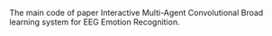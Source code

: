 The main code of paper Interactive Multi-Agent Convolutional Broad learning system for EEG Emotion Recognition.
